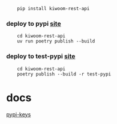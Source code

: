 

```
    pip install kiwoom-rest-api
```


### deploy to pypi [site](https://pypi.org/project/kiwoom-rest-api/)
```
    cd kiwoom-rest-api
    uv run poetry publish --build
```

### deploy to test-pypi [site](https://test.pypi.org/project/kiwoom-rest-api/)
```
    cd kiwoom-rest-api
    poetry publish --build -r test-pypi
```


# docs
[pypi-keys](https://www.notion.so/pypi-tokens-1d28c2bbc2e080849417f0939de3ffd9)